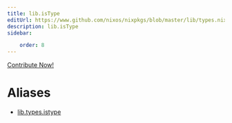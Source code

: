 ```yaml
---
title: lib.isType
editUrl: https://www.github.com/nixos/nixpkgs/blob/master/lib/types.nix#L70C12
description: lib.isType
sidebar:

    order: 8
---
```


<a href="https://www.github.com/nixos/nixpkgs/blob/master/lib/types.nix#L70C12">Contribute Now!</a>


# Aliases

- [lib.types.istype](/nix-doc-comments/reference/lib/types/lib-types-istype)


